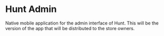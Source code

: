 ﻿<h1>Hunt Admin</h1>
 
Native mobile application for the admin interface of Hunt.
This will be the version of the app that will be distributed to the store owners.
